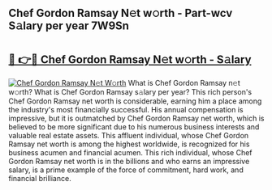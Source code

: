 ## Chef Gordon Ramsay N𝚎t w𝚘rth - Part-wcv S𝚊lary per year 7W9Sn

# <h2><a href="http://gc4naz.nevu.top/?p=Chef+Gordon+Ramsay">🔗 👉🔴 Chef Gordon Ramsay N𝚎t w𝚘rth - S𝚊lary</a></h2>

[![Chef Gordon Ramsay N𝚎t W𝚘rth](https://i.imgur.com/Oavwk0R.jpeg)](http://gc4naz.nevu.top/?p=Chef+Gordon+Ramsay)
What is Chef Gordon Ramsay n𝚎t w𝚘rth? What is Chef Gordon Ramsay s𝚊lary per year?
This rich person's Chef Gordon Ramsay net worth is considerable, earning him a place among the industry's most financially successful. His annual compensation is impressive, but it is outmatched by Chef Gordon Ramsay net worth, which is believed to be more significant due to his numerous business interests and valuable real estate assets. This affluent individual, whose Chef Gordon Ramsay net worth is among the highest worldwide, is recognized for his business acumen and financial acumen. This rich individual, whose Chef Gordon Ramsay net worth is in the billions and who earns an impressive salary, is a prime example of the force of commitment, hard work, and financial brilliance.
